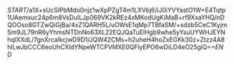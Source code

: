 $START$/a1X+sUcSIPbMdo0njz1wXpPZgT4m1LXVbj6/iJ0iYVYastO1W+E4Tqtp1UAemxuc24p6m8VsDuILJp069VK2kREz4xMKodUgKiMaB+rf9XxaYHQ/nDQOOso8GTZwQiGjBa/4xZ1QARH5L/uOWsE1qMp7TBfaSM/+sdzb5CeC1KyjmSm9JL79nR6yYhmsNTDnNo63XL22EQJQaTuElHgb9whe5yYsuUYWHJEYNhqlXXdL/7gnXrcaIkcjwD9D1/JQW42CMs+h2uheH4hoZxEGKk30z+Ztzz4A8hlLwJbCCC6eoUhCXldYNpeWTCPVMXE0QFlyEPO6wDiLD4eO25glQ==$END$